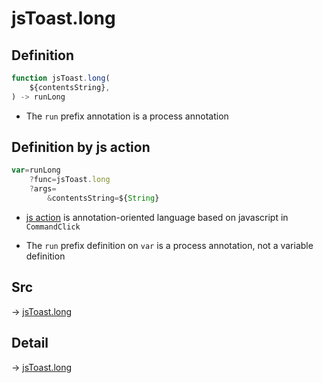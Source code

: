 # jsToast.long

## Definition

```js.js
function jsToast.long(
	${contentsString},
) -> runLong
```

- The `run` prefix annotation is a process annotation
## Definition by js action

```js.js
var=runLong
	?func=jsToast.long
	?args=
		&contentsString=${String}
```

- [js action](#) is annotation-oriented language based on javascript in `CommandClick`

- The `run` prefix definition on `var` is a process annotation, not a variable definition

## Src

-> [jsToast.long](https://github.com/puutaro/CommandClick/blob/master/app/src/main/java/com/puutaro/commandclick/fragment_lib/terminal_fragment/js_interface/JsToast.kt#L43)

## Detail

-> [jsToast.long](https://github.com/puutaro/CommandClick/blob/master/md/developer/js_interface/details/JsToast/long.md)
